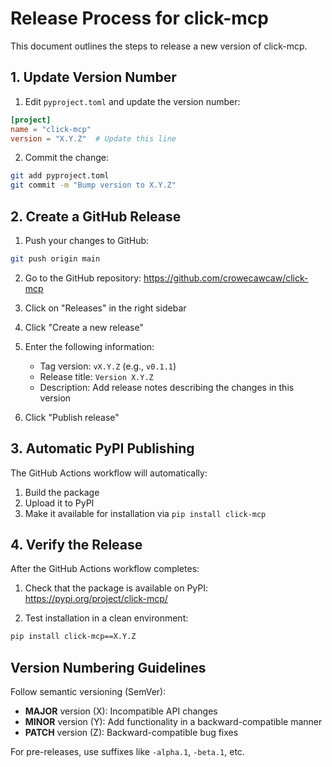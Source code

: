# Release Process for click-mcp

This document outlines the steps to release a new version of click-mcp.

## 1. Update Version Number

1. Edit `pyproject.toml` and update the version number:

```toml
[project]
name = "click-mcp"
version = "X.Y.Z"  # Update this line
```

2. Commit the change:

```bash
git add pyproject.toml
git commit -m "Bump version to X.Y.Z"
```

## 2. Create a GitHub Release

1. Push your changes to GitHub:

```bash
git push origin main
```

2. Go to the GitHub repository: https://github.com/crowecawcaw/click-mcp

3. Click on "Releases" in the right sidebar

4. Click "Create a new release"

5. Enter the following information:
   - Tag version: `vX.Y.Z` (e.g., `v0.1.1`)
   - Release title: `Version X.Y.Z`
   - Description: Add release notes describing the changes in this version

6. Click "Publish release"

## 3. Automatic PyPI Publishing

The GitHub Actions workflow will automatically:
1. Build the package
2. Upload it to PyPI
3. Make it available for installation via `pip install click-mcp`

## 4. Verify the Release

After the GitHub Actions workflow completes:

1. Check that the package is available on PyPI: https://pypi.org/project/click-mcp/

2. Test installation in a clean environment:

```bash
pip install click-mcp==X.Y.Z
```

## Version Numbering Guidelines

Follow semantic versioning (SemVer):

- **MAJOR** version (X): Incompatible API changes
- **MINOR** version (Y): Add functionality in a backward-compatible manner
- **PATCH** version (Z): Backward-compatible bug fixes

For pre-releases, use suffixes like `-alpha.1`, `-beta.1`, etc.
